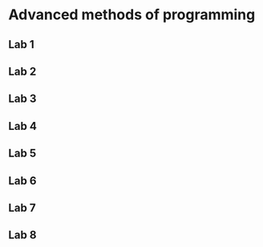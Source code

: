 # Advanced methods of programming
## Lab 1
[](https://github.com/ciuiseb/UBB/tree/main/Semestrul%204/AI/lab01)

## Lab 2
[](https://github.com/ciuiseb/UBB/tree/main/Semestrul%204/AI/lab02)

## Lab 3
[](https://github.com/ciuiseb/UBB/tree/main/Semestrul%204/AI/lab03)

## Lab 4
[](https://github.com/ciuiseb/UBB/tree/main/Semestrul%204/AI/lab04)

## Lab 5
[](https://github.com/ciuiseb/UBB/tree/main/Semestrul%204/AI/lab05)

## Lab 6
[](https://github.com/ciuiseb/UBB/tree/main/Semestrul%204/AI/lab06)

## Lab 7
[](https://github.com/ciuiseb/UBB/tree/main/Semestrul%204/AI/lab07)

## Lab 8

[](https://github.com/ciuiseb/UBB/tree/main/Semestrul%204/AI/lab08)
